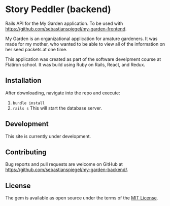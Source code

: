 # Story Peddler (backend)

Rails API for the My Garden application. To be used with https://github.com/sebastianspiegel/my-garden-frontend. 

My Garden is an organizational application for amature gardeners. It was made for my mother, who wanted to be able to view all of the information on her seed packets at one time. 

This application was created as part of the software develpment course at Flatiron school. It was build using Ruby on Rails, React, and Redux. 

## Installation

After downloading, navigate into the repo and execute:
1. ``` bundle install ```
2. ``` rails s ```
This will start the database server. 

## Development 

This site is currently under development. 

## Contributing

Bug reports and pull requests are welcome on GitHub at https://github.com/sebastianspiegel/my-garden-backend/. 

## License

The gem is available as open source under the terms of the [MIT License](https://opensource.org/licenses/MIT).